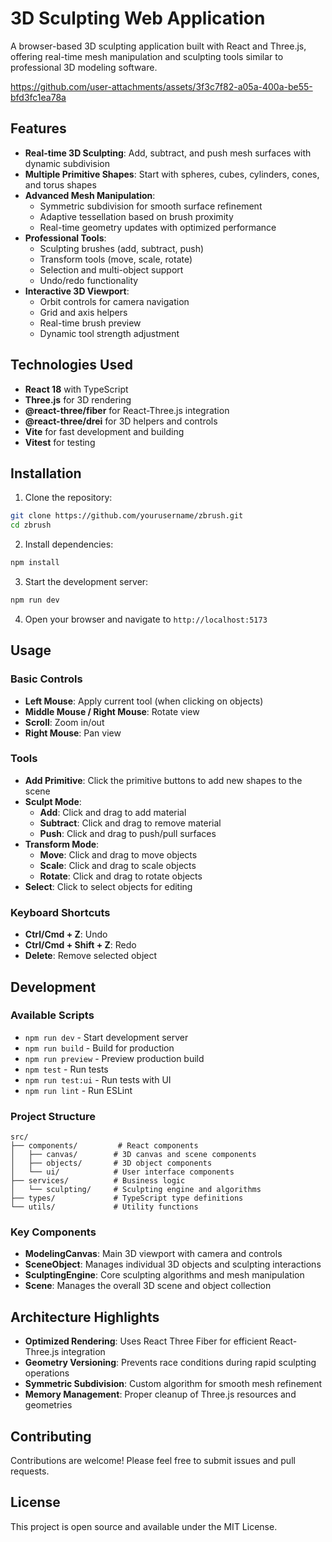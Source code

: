 # 3D Sculpting Web Application

A browser-based 3D sculpting application built with React and Three.js, offering real-time mesh manipulation and sculpting tools similar to professional 3D modeling software.



https://github.com/user-attachments/assets/3f3c7f82-a05a-400a-be55-bfd3fc1ea78a



## Features

- **Real-time 3D Sculpting**: Add, subtract, and push mesh surfaces with dynamic subdivision
- **Multiple Primitive Shapes**: Start with spheres, cubes, cylinders, cones, and torus shapes
- **Advanced Mesh Manipulation**:
  - Symmetric subdivision for smooth surface refinement
  - Adaptive tessellation based on brush proximity
  - Real-time geometry updates with optimized performance
- **Professional Tools**:
  - Sculpting brushes (add, subtract, push)
  - Transform tools (move, scale, rotate)
  - Selection and multi-object support
  - Undo/redo functionality
- **Interactive 3D Viewport**:
  - Orbit controls for camera navigation
  - Grid and axis helpers
  - Real-time brush preview
  - Dynamic tool strength adjustment

## Technologies Used

- **React 18** with TypeScript
- **Three.js** for 3D rendering
- **@react-three/fiber** for React-Three.js integration
- **@react-three/drei** for 3D helpers and controls
- **Vite** for fast development and building
- **Vitest** for testing

## Installation

1. Clone the repository:
```bash
git clone https://github.com/yourusername/zbrush.git
cd zbrush
```

2. Install dependencies:
```bash
npm install
```

3. Start the development server:
```bash
npm run dev
```

4. Open your browser and navigate to `http://localhost:5173`

## Usage

### Basic Controls

- **Left Mouse**: Apply current tool (when clicking on objects)
- **Middle Mouse / Right Mouse**: Rotate view
- **Scroll**: Zoom in/out
- **Right Mouse**: Pan view

### Tools

- **Add Primitive**: Click the primitive buttons to add new shapes to the scene
- **Sculpt Mode**:
  - **Add**: Click and drag to add material
  - **Subtract**: Click and drag to remove material
  - **Push**: Click and drag to push/pull surfaces
- **Transform Mode**:
  - **Move**: Click and drag to move objects
  - **Scale**: Click and drag to scale objects
  - **Rotate**: Click and drag to rotate objects
- **Select**: Click to select objects for editing

### Keyboard Shortcuts

- **Ctrl/Cmd + Z**: Undo
- **Ctrl/Cmd + Shift + Z**: Redo
- **Delete**: Remove selected object

## Development

### Available Scripts

- `npm run dev` - Start development server
- `npm run build` - Build for production
- `npm run preview` - Preview production build
- `npm test` - Run tests
- `npm run test:ui` - Run tests with UI
- `npm run lint` - Run ESLint

### Project Structure

```
src/
├── components/         # React components
│   ├── canvas/        # 3D canvas and scene components
│   ├── objects/       # 3D object components
│   └── ui/            # User interface components
├── services/          # Business logic
│   └── sculpting/     # Sculpting engine and algorithms
├── types/             # TypeScript type definitions
└── utils/             # Utility functions
```

### Key Components

- **ModelingCanvas**: Main 3D viewport with camera and controls
- **SceneObject**: Manages individual 3D objects and sculpting interactions
- **SculptingEngine**: Core sculpting algorithms and mesh manipulation
- **Scene**: Manages the overall 3D scene and object collection

## Architecture Highlights

- **Optimized Rendering**: Uses React Three Fiber for efficient React-Three.js integration
- **Geometry Versioning**: Prevents race conditions during rapid sculpting operations
- **Symmetric Subdivision**: Custom algorithm for smooth mesh refinement
- **Memory Management**: Proper cleanup of Three.js resources and geometries

## Contributing

Contributions are welcome! Please feel free to submit issues and pull requests.

## License

This project is open source and available under the MIT License.

